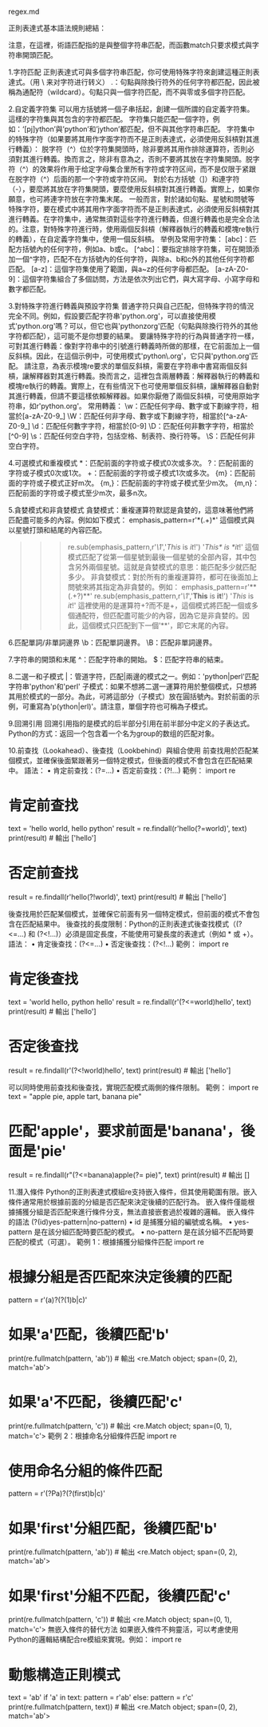 regex.md

正則表達式基本語法規則總結：

注意，在這裡，術語匹配指的是與整個字符串匹配，而函數match只要求模式與字符串開頭匹配。

1.字符匹配
正則表達式可與多個字符串匹配，你可使用特殊字符來創建這種正則表達式。（用 \ 来对字符进行转义）
.：句點與除換行符外的任何字符都匹配，因此被稱為通配符（wildcard）。句點只與一個字符匹配，而不與零或多個字符匹配。


2.自定義字符集
可以用方括號將一個子串括起，創建一個所謂的自定義字符集。這樣的字符集與其包含的字符都匹配。
字符集只能匹配一個字符，例如：‘[pj]ython’與’python’和’jython’都匹配，但不與其他字符串匹配。
字符集中的特殊字符（如果要將其用作字面字符而不是正則表達式，必須使用反斜槓對其進行轉義）：
脱字符（^）位於字符集開頭時，除非要將其用作排除運算符，否則必須對其進行轉義。換而言之，除非有意為之，否則不要將其放在字符集開頭。脱字符（^）的效果将作用于给定字母集合里所有字符或字符区间，而不是仅限于紧跟在脱字符（^）后面的那一个字符或字符区间。
對於右方括號（]）和連字符（-），要麼將其放在字符集開頭，要麼使用反斜槓對其進行轉義。實際上，如果你願意，也可將連字符放在字符集末尾。
一般而言，對於諸如句點、星號和問號等特殊字符，要在模式中將其用作字面字符而不是正則表達式，必須使用反斜槓對其進行轉義。在字符集中，通常無須對這些字符進行轉義，但進行轉義也是完全合法的。注意，對特殊字符進行時，使用兩個反斜槓（解釋器執行的轉義和模塊re執行的轉義），在自定義字符集中，使用一個反斜槓。
举例及常用字符集：
[abc]：匹配方括號內的任何字符，例如a、b或c。
[^abc]：要指定排除字符集，可在開頭添加一個^字符，匹配不在方括號內的任何字符，與除a、b和c外的其他任何字符都匹配。
[a-z]：這個字符集使用了範圍，與a~z的任何字母都匹配。
[a-zA-Z0-9]：這個字符集組合了多個訪問，方法是依次列出它們，與大寫字母、小寫字母和數字都匹配。

3.對特殊字符進行轉義與預設字符集
普通字符只與自己匹配，但特殊字符的情況完全不同。例如，假設要匹配字符串'python.org'，可以直接使用模式'python.org'嗎？可以，但它也與'pythonzorg'匹配（句點與除換行符外的其他字符都匹配），這可能不是你想要的結果。
要讓特殊字符的行為與普通字符一樣，可對其進行轉義：像對字符串中的引號進行轉義時所做的那樣，在它前面加上一個反斜槓。因此，在這個示例中，可使用模式'python\\.org'，它只與'python.org'匹配。
請注意，為表示模塊re要求的單個反斜槓，需要在字符串中書寫兩個反斜槓，讓解釋器對其進行轉義。換而言之，這裡包含兩層轉義：解釋器執行的轉義和模塊re執行的轉義。實際上，在有些情況下也可使用單個反斜槓，讓解釋器自動對其進行轉義，但請不要這樣依賴解釋器。如果你厭倦了兩個反斜槓，可使用原始字符串，如r'python\.org'。
常用轉義：
\w：匹配任何字母、數字或下劃線字符，相當於[a-zA-Z0-9_]
\W：匹配任何非字母、數字或下劃線字符，相當於[^a-zA-Z0-9_]
\d：匹配任何數字字符，相當於[0-9]
\D：匹配任何非數字字符，相當於[^0-9]
\s：匹配任何空白字符，包括空格、制表符、換行符等。
\S：匹配任何非空白字符。


4.可選模式和重複模式
*：匹配前面的字符或子模式0次或多次。
?：匹配前面的字符或子模式0次或1次。
+：匹配前面的字符或子模式1次或多次。
{m}：匹配前面的字符或子模式正好m次。
{m,}：匹配前面的字符或子模式至少m次。
{m,n}：匹配前面的字符或子模式至少m次，最多n次。


5.貪婪模式和非貪婪模式
貪婪模式：重複運算符默認是貪婪的，這意味著他們將匹配盡可能多的內容。例如如下模式：
emphasis_pattern=r'\*(.+)\*'
這個模式與以星號打頭和結尾的內容匹配。
>>>re.sub(emphasis_pattern,r'<em>\1</em>','*This* is *it*!')
'<em>This* is *it</em>!'
這個模式匹配了從第一個星號到最後一個星號的全部內容，其中包含另外兩個星號。這就是貪婪模式的意思：能匹配多少就匹配多少。
非貪婪模式：對於所有的重複運算符，都可在後面加上問號來將其指定為非貪婪的。例如：
>>>emphasis_pattern=r'\*\*(.+?)\*\*'
>>>re.sub(emphasis_pattern,r'<em>\1</em>','**This** is **it**!')
'<em>This</em> is <em>it</em>!'
這裡使用的是運算符+?而不是+，這個模式將匹配一個或多個通配符，但匹配盡可能少的內容，因為它是非貪婪的。因此，這個模式只匹配到下一個'\*\*'，即它末尾的內容。


6.匹配單詞/非單詞邊界
\b：匹配單詞邊界。
\B：匹配非單詞邊界。


7.字符串的開頭和末尾
^：匹配字符串的開始。
$：匹配字符串的結束。


8.二選一和子模式
 |：管道字符，匹配|兩邊的模式之一。例如：'python|perl'匹配字符串'python'和'perl'
子模式：如果不想將二選一運算符用於整個模式，只想將其用於模式的一部分。為此，可將這部分（子模式）放在圓括號內。對於前面的示例，可重寫為'p(ython|erl)'。請注意，單個字符也可稱為子模式。


9.回溯引用
回溯引用指的是模式的后半部分引用在前半部分中定义的子表达式。
Python的方式：返回一个包含着一个名为group的数组的匹配对象。


10.前查找（Lookahead）、後查找（Lookbehind）與組合使用
前查找用於匹配某個模式，並確保後面緊跟著另一個特定模式，但後面的模式不會包含在匹配結果中。
語法：
 • 肯定前查找：(?=...)
 • 否定前查找：(?!...)
範例：
import re
# 肯定前查找
text = 'hello world, hello python'
result = re.findall(r'hello(?=world)', text)
print(result)  # 輸出 ['hello']
# 否定前查找
result = re.findall(r'hello(?!world)', text)
print(result)  # 輸出 ['hello']

後查找用於匹配某個模式，並確保它前面有另一個特定模式，但前面的模式不會包含在匹配結果中。
後查找的長度限制：Python的正則表達式後查找模式（(?<=...) 和 (?<!...)）必須是固定長度，不能使用可變長度的表達式（例如 * 或 +）。
語法：
 • 肯定後查找：(?<=...)
 • 否定後查找：(?<!...)
範例：
import re
# 肯定後查找
text = 'world hello, python hello'
result = re.findall(r'(?<=world)hello', text)
print(result)  # 輸出 ['hello']
# 否定後查找
result = re.findall(r'(?<!world)hello', text)
print(result)  # 輸出 ['hello']

可以同時使用前查找和後查找，實現匹配模式兩側的條件限制。
範例：
import re
text = "apple pie, apple tart, banana pie"
# 匹配'apple'，要求前面是'banana'，後面是'pie'
result = re.findall(r"(?<=banana)apple(?= pie)", text)
print(result)  # 輸出 []


11.潛入條件
Python的正則表達式模組re支持嵌入條件，但其使用範圍有限。嵌入條件通常用於根據前面的分組是否匹配來決定後續的匹配行為。
嵌入條件僅能根據捕獲分組是否匹配來進行條件分支，無法直接嵌套過於複雜的邏輯。
嵌入條件的語法
(?(id)yes-pattern|no-pattern)
 • id 是捕獲分組的編號或名稱。
 • yes-pattern 是在該分組匹配時要匹配的模式。
 • no-pattern 是在該分組不匹配時要匹配的模式（可選）。
範例 1：根據捕獲分組條件匹配
import re
# 根據分組是否匹配來決定後續的匹配
pattern = r'(a)?(?(1)b|c)'
# 如果'a'匹配，後續匹配'b'
print(re.fullmatch(pattern, 'ab'))  # 輸出 <re.Match object; span=(0, 2), match='ab'>
# 如果'a'不匹配，後續匹配'c'
print(re.fullmatch(pattern, 'c'))   # 輸出 <re.Match object; span=(0, 1), match='c'>
範例 2：根據命名分組條件匹配
import re
# 使用命名分組的條件匹配
pattern = r'(?P<first>a)?(?(first)b|c)'
# 如果'first'分組匹配，後續匹配'b'
print(re.fullmatch(pattern, 'ab'))  # 輸出 <re.Match object; span=(0, 2), match='ab'>
# 如果'first'分組不匹配，後續匹配'c'
print(re.fullmatch(pattern, 'c'))   # 輸出 <re.Match object; span=(0, 1), match='c'>
無嵌入條件的替代方法
如果嵌入條件不夠靈活，可以考慮使用Python的邏輯結構配合re模組來實現。例如：
import re
# 動態構造正則模式
text = 'ab'
if 'a' in text:
    pattern = r'ab'
else:
    pattern = r'c'
print(re.fullmatch(pattern, text))  # 輸出 <re.Match object; span=(0, 2), match='ab'>